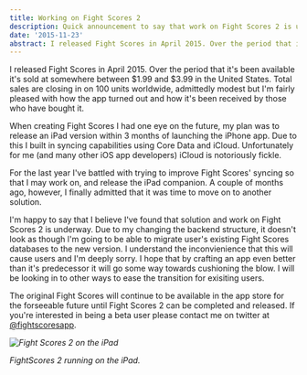 ```yaml
---
title: Working on Fight Scores 2
description: Quick announcement to say that work on Fight Scores 2 is underway
date: '2015-11-23'
abstract: I released Fight Scores in April 2015. Over the period that it's been available it's sold at somewhere between $1.99 and $3.99 in the United States. Total sales are closing in on 100 units worldwide, admittedly modest but I'm fairly pleased with how the app turned out and how it's been received by those who have bought it. 
---
```


I released Fight Scores in April 2015. Over the period that it's been available it's sold at somewhere between $1.99 and $3.99 in the United States. Total sales are closing in on 100 units worldwide, admittedly modest but I'm fairly pleased with how the app turned out and how it's been received by those who have bought it. 

When creating Fight Scores I had one eye on the future, my plan was to release an iPad version within 3 months of launching the iPhone app. Due to this I built in syncing capabilities using Core Data and iCloud. Unfortunately for me (and many other iOS app  developers) iCloud is notoriously fickle. 

For the last year I've battled with trying to improve Fight Scores' syncing so that I may work on, and release the iPad companion. A couple of months ago, however, I finally admitted that it was time to move on to another solution. 

I'm happy to say that I believe I've found that solution and work on Fight Scores 2 is underway. Due to my changing the backend structure, it doesn't look as though l'm going to be able to migrate user's existing Fight Scores databases to the new version. I understand the inconvienience that this will cause users and I'm deeply sorry. I hope that by crafting an app even better than it's predecessor it will go some way towards cushioning the blow. I will be looking in to other ways to ease the transition for exisiting users. 

The original Fight Scores will continue to be available in the app store for the forseeable future until Fight Scores 2 can be completed and released. If you're interested in being a beta user please contact me on twitter at [@fightscoresapp](https://twitter.com/fightscoresapp). 

*![Fight Scores 2 on the iPad](/assets/images/posts/fightscore-ipad.png "Fight Scores 2 on the iPad")*

_FightScores 2 running on the iPad._